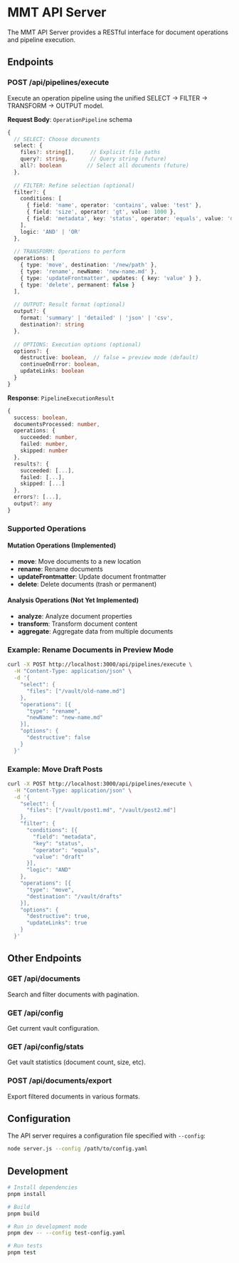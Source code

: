 # MMT API Server

The MMT API Server provides a RESTful interface for document operations and pipeline execution.

## Endpoints

### POST /api/pipelines/execute

Execute an operation pipeline using the unified SELECT → FILTER → TRANSFORM → OUTPUT model.

**Request Body**: `OperationPipeline` schema

```typescript
{
  // SELECT: Choose documents
  select: {
    files?: string[],     // Explicit file paths
    query?: string,       // Query string (future)
    all?: boolean        // Select all documents (future)
  },
  
  // FILTER: Refine selection (optional)
  filter?: {
    conditions: [
      { field: 'name', operator: 'contains', value: 'test' },
      { field: 'size', operator: 'gt', value: 1000 },
      { field: 'metadata', key: 'status', operator: 'equals', value: 'draft' }
    ],
    logic: 'AND' | 'OR'
  },
  
  // TRANSFORM: Operations to perform
  operations: [
    { type: 'move', destination: '/new/path' },
    { type: 'rename', newName: 'new-name.md' },
    { type: 'updateFrontmatter', updates: { key: 'value' } },
    { type: 'delete', permanent: false }
  ],
  
  // OUTPUT: Result format (optional)
  output?: {
    format: 'summary' | 'detailed' | 'json' | 'csv',
    destination?: string
  },
  
  // OPTIONS: Execution options (optional)
  options?: {
    destructive: boolean,  // false = preview mode (default)
    continueOnError: boolean,
    updateLinks: boolean
  }
}
```

**Response**: `PipelineExecutionResult`

```typescript
{
  success: boolean,
  documentsProcessed: number,
  operations: {
    succeeded: number,
    failed: number,
    skipped: number
  },
  results?: {
    succeeded: [...],
    failed: [...],
    skipped: [...]
  },
  errors?: [...],
  output?: any
}
```

### Supported Operations

#### Mutation Operations (Implemented)
- **move**: Move documents to a new location
- **rename**: Rename documents
- **updateFrontmatter**: Update document frontmatter
- **delete**: Delete documents (trash or permanent)

#### Analysis Operations (Not Yet Implemented)
- **analyze**: Analyze document properties
- **transform**: Transform document content
- **aggregate**: Aggregate data from multiple documents

### Example: Rename Documents in Preview Mode

```bash
curl -X POST http://localhost:3000/api/pipelines/execute \
  -H "Content-Type: application/json" \
  -d '{
    "select": {
      "files": ["/vault/old-name.md"]
    },
    "operations": [{
      "type": "rename",
      "newName": "new-name.md"
    }],
    "options": {
      "destructive": false
    }
  }'
```

### Example: Move Draft Posts

```bash
curl -X POST http://localhost:3000/api/pipelines/execute \
  -H "Content-Type: application/json" \
  -d '{
    "select": {
      "files": ["/vault/post1.md", "/vault/post2.md"]
    },
    "filter": {
      "conditions": [{
        "field": "metadata",
        "key": "status",
        "operator": "equals",
        "value": "draft"
      }],
      "logic": "AND"
    },
    "operations": [{
      "type": "move",
      "destination": "/vault/drafts"
    }],
    "options": {
      "destructive": true,
      "updateLinks": true
    }
  }'
```

## Other Endpoints

### GET /api/documents
Search and filter documents with pagination.

### GET /api/config
Get current vault configuration.

### GET /api/config/stats
Get vault statistics (document count, size, etc).

### POST /api/documents/export
Export filtered documents in various formats.

## Configuration

The API server requires a configuration file specified with `--config`:

```bash
node server.js --config /path/to/config.yaml
```

## Development

```bash
# Install dependencies
pnpm install

# Build
pnpm build

# Run in development mode
pnpm dev -- --config test-config.yaml

# Run tests
pnpm test
```